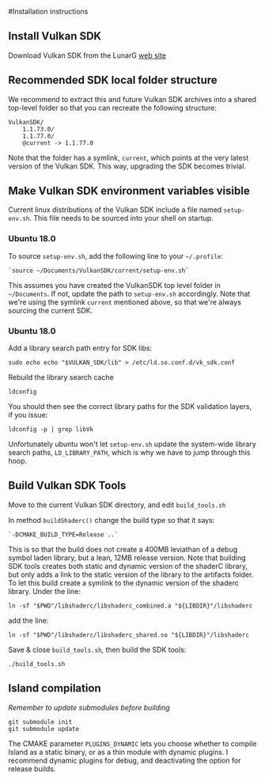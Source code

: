 #Installation instructions

## Install Vulkan SDK

Download Vulkan SDK from the LunarG [web site](https://vulkan.lunarg.com/sdk/home#linux)

## Recommended SDK local folder structure

We recommend to extract this and future Vulkan SDK archives into a
shared top-level folder so that you can recreate the following
structure:

    VulkanSDK/
        1.1.73.0/
        1.1.77.0/
        @current -> 1.1.77.0

Note that the folder has a symlink, `current`, which points at the
very latest version of the Vulkan SDK. This way, upgrading the SDK
becomes trivial.

## Make Vulkan SDK environment variables visible

Current linux distributions of the Vulkan SDK include a file named
`setup-env.sh`. This file needs to be sourced into your shell on
startup. 

### Ubuntu 18.0

To source `setup-env.sh`, add the following line to your `~/.profile`:

    `source ~/Documents/VulkanSDK/current/setup-env.sh`

This assumes you have created the VulkanSDK top level folder in
`~/Documents`. If not, update the path to `setup-env.sh` accordingly.
Note that we're using the symlink `current` mentioned above, so that
we're always sourcing the current SDK.

### Ubuntu 18.0

Add a library search path entry for SDK libs: 

    sudo echo echo "$VULKAN_SDK/lib" > /etc/ld.so.conf.d/vk_sdk.conf

Rebuild the library search cache

    ldconfig 

You should then see the correct library paths for the SDK validation
layers, if you issue:

    ldconfig -p | grep libVk

Unfortunately ubuntu won't let `setup-env.sh` update the system-wide
library search paths, `LD_LIBRARY_PATH`, which is why we have to jump
through this hoop.

## Build Vulkan SDK Tools 

Move to the current Vulkan SDK directory, and edit `build_tools.sh`

In method `buildShaderc()` change the build type so that it says: 

    `-DCMAKE_BUILD_TYPE=Release ..`

This is so that the build does not create a 400MB leviathan of a debug
symbol laden library, but a lean, 12MB release version. Note that
building SDK tools creates both static and dynamic version of the
shaderC library, but only adds a link to the static version of the
library to the artifacts folder. To let this build create a symlink to
the dynamic version of the shaderc library. Under the line:
    
    ln -sf "$PWD"/libshaderc/libshaderc_combined.a "${LIBDIR}"/libshaderc

add the line:

    ln -sf "$PWD"/libshaderc/libshaderc_shared.so "${LIBDIR}"/libshaderc

Save & close `build_tools.sh`, then build the SDK tools:

    ./build_tools.sh

## Island compilation

*Remember to update submodules before building*

    git submodule init
    git submodule update

The CMAKE parameter `PLUGINS_DYNAMIC` lets you choose whether to compile Island
as a static binary, or as a thin module with dynamic plugins. I recommend
dynamic plugins for debug, and deactivating the option for release builds.


